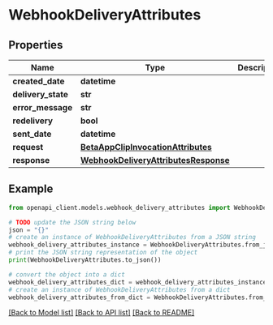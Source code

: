 # WebhookDeliveryAttributes


## Properties

Name | Type | Description | Notes
------------ | ------------- | ------------- | -------------
**created_date** | **datetime** |  | [optional] 
**delivery_state** | **str** |  | [optional] 
**error_message** | **str** |  | [optional] 
**redelivery** | **bool** |  | [optional] 
**sent_date** | **datetime** |  | [optional] 
**request** | [**BetaAppClipInvocationAttributes**](BetaAppClipInvocationAttributes.md) |  | [optional] 
**response** | [**WebhookDeliveryAttributesResponse**](WebhookDeliveryAttributesResponse.md) |  | [optional] 

## Example

```python
from openapi_client.models.webhook_delivery_attributes import WebhookDeliveryAttributes

# TODO update the JSON string below
json = "{}"
# create an instance of WebhookDeliveryAttributes from a JSON string
webhook_delivery_attributes_instance = WebhookDeliveryAttributes.from_json(json)
# print the JSON string representation of the object
print(WebhookDeliveryAttributes.to_json())

# convert the object into a dict
webhook_delivery_attributes_dict = webhook_delivery_attributes_instance.to_dict()
# create an instance of WebhookDeliveryAttributes from a dict
webhook_delivery_attributes_from_dict = WebhookDeliveryAttributes.from_dict(webhook_delivery_attributes_dict)
```
[[Back to Model list]](../README.md#documentation-for-models) [[Back to API list]](../README.md#documentation-for-api-endpoints) [[Back to README]](../README.md)


